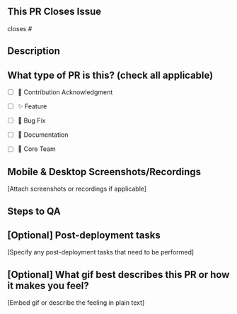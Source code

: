 
## This PR Closes Issue 
closes #

## Description

## What type of PR is this? (check all applicable)

- [ ] 🌟 Contribution Acknowledgment
- [ ] ✨ Feature
- [ ] 🐛 Bug Fix
- [ ] 📝 Documentation
- [ ] 👥 Core Team


## Mobile & Desktop Screenshots/Recordings
[Attach screenshots or recordings if applicable]

## Steps to QA

## [Optional] Post-deployment tasks
[Specify any post-deployment tasks that need to be performed]

## [Optional] What gif best describes this PR or how it makes you feel? 
[Embed gif or describe the feeling in plain text]
